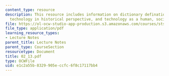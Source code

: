 ```yaml
---
content_type: resource
description: This resource includes information on dictionary defination of technology,
  technology in historical perspective, and technology as a human, social product.
file: https://ol-ocw-studio-app-production.s3.amazonaws.com/courses/sts-001-technology-in-american-history-spring-2006/e1c2a55b8329905eccfc6f8c17117bb4_02_13.pdf
file_type: application/pdf
learning_resource_types:
- Lecture Notes
parent_title: Lecture Notes
parent_type: CourseSection
resourcetype: Document
title: 02_13.pdf
type: OCWFile
uid: e1c2a55b-8329-905e-ccfc-6f8c17117bb4
---
```

